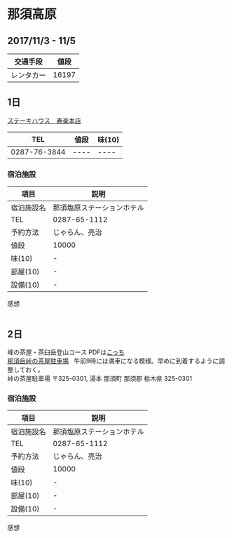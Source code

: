 # 那須高原
## 2017/11/3 - 11/5

|交通手段| 値段 |
| --- | --- |
| レンタカー | 16197 |

## 1日
[ステーキハウス　寿楽本店](http://www.saikoro-steak.com/shop.html)  

|  TEL  |  値段  |  味(10)  | 
| ---- | ---- | ---- |
| 0287-76-3844 | ---- | ---- |

### 宿泊施設
| 項目 | 説明 |
| ---- | --- |
| 宿泊施設名 | 那須塩原ステーションホテル | 
| TEL | 0287-65-1112 | 
| 予約方法 | じゃらん、亮治 | 
| 値段 | 10000 | 
| 味(10) | - | 
| 部屋(10) | - | 
| 設備(10) | - | 
感想
```
```

## 2日
峰の茶屋・茶臼岳登山コース
PDFは[こっち](http://www.nasukogen.org/trekking/images/pdf/hmap.pdf)  
[那須岳峠の茶屋駐車場](http://nasukougen.web.fc2.com/muryoucyusya/tougenocyaya/tougenocyaya.html)  
午前9時には満車になる模様。早めに到着するように調整しておく。  
峠の茶屋駐車場 〒325-0301, 湯本 那須町 那須郡 栃木県 325-0301


### 宿泊施設
| 項目 | 説明 |
| ---- | --- |
| 宿泊施設名 | 那須塩原ステーションホテル | 
| TEL | 0287-65-1112 | 
| 予約方法 | じゃらん、亮治 | 
| 値段 | 10000 | 
| 味(10) | - | 
| 部屋(10) | - | 
| 設備(10) | - | 
感想
```
```
